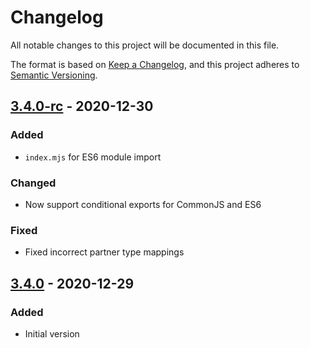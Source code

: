 # Changelog
All notable changes to this project will be documented in this file.

The format is based on [Keep a Changelog](https://keepachangelog.com/en/1.0.0/),
and this project adheres to [Semantic Versioning](https://semver.org/spec/v2.0.0.html).

## [3.4.0-rc] - 2020-12-30
### Added
- `index.mjs` for ES6 module import
### Changed
- Now support conditional exports for CommonJS and ES6
### Fixed
- Fixed incorrect partner type mappings

## [3.4.0] - 2020-12-29
### Added
- Initial version

[3.4.0-rc]: https://github.com/r-caea/arcaea-db/compare/v3.4.0-rc...v3.4.0
[3.4.0]: https://github.com/r-caea/arcaea-db/releases/tag/v3.4.0
